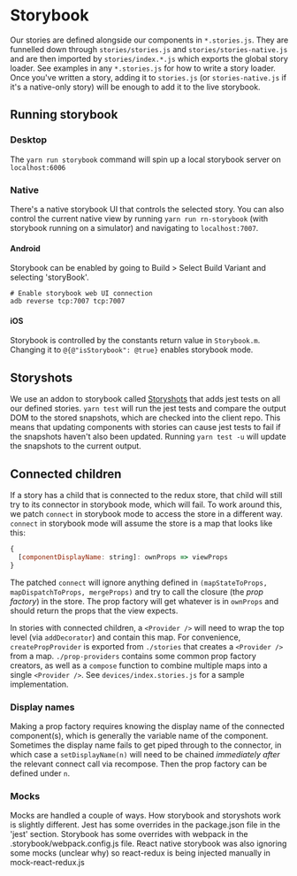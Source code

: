 # Storybook

Our stories are defined alongside our components in `*.stories.js`. They are funnelled down through `stories/stories.js` and `stories/stories-native.js` and are then imported by `stories/index.*.js` which exports the global story loader. See examples in any `*.stories.js` for how to write a story loader. Once you've written a story, adding it to `stories.js` (or `stories-native.js` if it's a native-only story) will be enough to add it to the live storybook.

## Running storybook

### Desktop
The `yarn run storybook` command will spin up a local storybook server on `localhost:6006`

### Native
There's a native storybook UI that controls the selected story. You can also control the current native view by running `yarn run rn-storybook` (with storybook running on a simulator) and navigating to `localhost:7007`.
#### Android
Storybook can be enabled by going to Build > Select Build Variant and selecting 'storyBook'.

```
# Enable storybook web UI connection
adb reverse tcp:7007 tcp:7007
```

#### iOS
Storybook is controlled by the constants return value in `Storybook.m`. Changing it to `@{@"isStorybook": @true}` enables storybook mode.

## Storyshots
We use an addon to storybook called [Storyshots][1] that adds jest tests on all our defined stories. `yarn test` will run the jest tests and compare the output DOM to the stored snapshots, which are checked into the client repo. This means that updating components with stories can cause jest tests to fail if the snapshots haven't also been updated. Running `yarn test -u` will update the snapshots to the current output.

## Connected children
If a story has a child that is connected to the redux store, that child will still try to its connector in storybook mode, which will fail. To work around this, we patch `connect` in storybook mode to access the store in a different way. `connect` in storybook mode will assume the store is a map that looks like this:

```js
{
  [componentDisplayName: string]: ownProps => viewProps
}
```

The patched `connect` will ignore anything defined in `(mapStateToProps, mapDispatchToProps, mergeProps)` and try to call the closure (the _prop factory_) in the store. The prop factory will get whatever is in `ownProps` and should return the props that the view expects.

In stories with connected children, a `<Provider />` will need to wrap the top level (via `addDecorator`) and contain this map. For convenience, `createPropProvider` is exported from `./stories` that creates a `<Provider />` from a map. `./prop-providers` contains some common prop factory creators, as well as a `compose` function to combine multiple maps into a single `<Provider />`. See `devices/index.stories.js` for a sample implementation.

### Display names
Making a prop factory requires knowing the display name of the connected component(s), which is generally the variable name of the component. Sometimes the display name fails to get piped through to the connector, in which case a `setDisplayName(n)` will need to be chained _immediately after_ the relevant connect call via recompose. Then the prop factory can be defined under `n`.

### Mocks
Mocks are handled a couple of ways. How storybook and storyshots work is slightly different. Jest has some overrides in the package.json file in the 'jest' section. Storybook has some overrides with webpack in the .storybook/webpack.config.js file. React native storybook was also ignoring some mocks (unclear why) so react-redux is being injected manually in mock-react-redux.js

[1]: https://github.com/storybooks/storybook/tree/master/addons/storyshots
